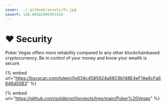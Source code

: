 ```yaml
---
cover: ../.gitbook/assets/fv.jpg
coverY: 120.48582995951418
---
```


# ♥ Security

Poker Vegas offers more reliability compared to any other blockchainbased cryptocurrency. Be in control of your money and know your wealth is secure.

{% embed url="https://bscscan.com/token/0x634c4585624a68C9b148E4eF1Ae6cFa6646d50B3" %}

{% embed url="https://github.com/solidproof/projects/tree/main/Poker%20Vegas" %}

####

